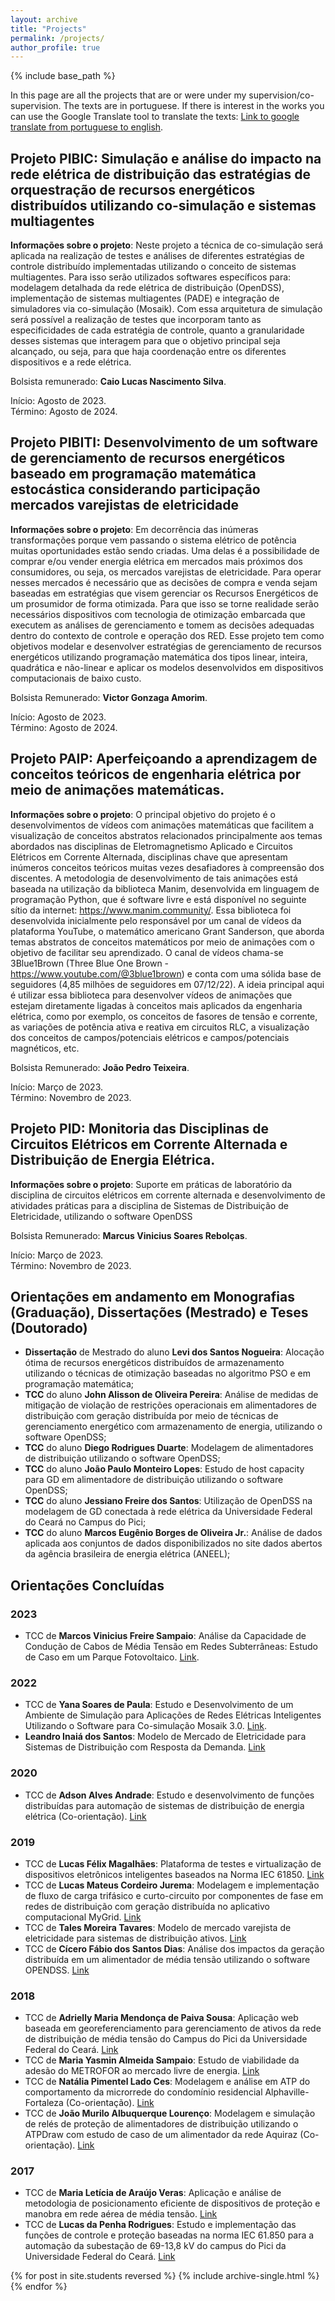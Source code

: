 ```yaml
---
layout: archive
title: "Projects"
permalink: /projects/
author_profile: true
---
```


{% include base_path %}

In this page are all the projects that are or were under my supervision/co-supervision. The texts are in portuguese. If there is interest in the works you can use the Google Translate tool to translate the texts: [Link to google translate from portuguese to english](https://translate.google.com.br/?hl=pt-BR).

## Projeto PIBIC: Simulação e análise do impacto na rede elétrica de distribuição das estratégias de orquestração de recursos energéticos distribuídos utilizando co-simulação e sistemas multiagentes

**Informações sobre o projeto**: Neste projeto a técnica de co-simulação será aplicada na realização de testes e análises de diferentes estratégias de controle distribuído implementadas utilizando o conceito de sistemas multiagentes. Para isso serão utilizados softwares específicos para: modelagem detalhada da rede elétrica de distribuição (OpenDSS), implementação de sistemas multiagentes (PADE) e integração de simuladores via co-simulação (Mosaik). Com essa arquitetura de simulação será possível a realização de testes que incorporam tanto as especificidades de cada estratégia de controle, quanto a granularidade desses sistemas que interagem para que o objetivo principal seja alcançado, ou seja, para que haja coordenação entre os diferentes dispositivos e a rede elétrica.

Bolsista remunerado: **Caio Lucas Nascimento Silva**.

Início: Agosto de 2023.<br>
Término: Agosto de 2024.

## Projeto PIBITI: Desenvolvimento de um software de gerenciamento de recursos energéticos baseado em programação matemática estocástica considerando participação mercados varejistas de eletricidade

**Informações sobre o projeto**: Em decorrência das inúmeras transformações porque vem passando o sistema elétrico de potência muitas oportunidades estão sendo criadas. Uma delas é a possibilidade de comprar e/ou vender energia elétrica em mercados mais próximos dos consumidores, ou seja, os mercados varejistas de eletricidade. Para operar nesses mercados é necessário que as decisões de compra e venda sejam baseadas em estratégias que visem gerenciar os Recursos Energéticos de um prosumidor de forma otimizada. Para que isso se torne realidade serão necessários dispositivos com tecnologia de otimização embarcada que executem as análises de gerenciamento e tomem as decisões adequadas dentro do contexto de controle e operação dos RED. Esse projeto tem como objetivos modelar e desenvolver estratégias de gerenciamento de recursos energéticos utilizando programação matemática dos tipos linear, inteira, quadrática e não-linear e aplicar os modelos desenvolvidos em dispositivos computacionais de baixo custo.

Bolsista Remunerado: **Victor Gonzaga Amorim**.

Início: Agosto de 2023.<br>
Término: Agosto de 2024.

## Projeto PAIP: Aperfeiçoando a aprendizagem de conceitos teóricos de engenharia elétrica por meio de animações matemáticas.

**Informações sobre o projeto**: O principal objetivo do projeto é o desenvolvimentos de vídeos com animações matemáticas que facilitem a visualização de conceitos abstratos relacionados principalmente aos temas abordados nas disciplinas de Eletromagnetismo Aplicado e Circuitos Elétricos em Corrente Alternada, disciplinas chave que apresentam inúmeros conceitos teóricos muitas vezes desafiadores à compreensão dos discentes. A metodologia de desenvolvimento de tais animações está baseada na utilização da biblioteca Manim, desenvolvida em linguagem de programação Python, que é software livre e está disponível no seguinte sítio da internet: https://www.manim.community/. Essa biblioteca foi desenvolvida inicialmente pelo responsável por um canal de vídeos da plataforma YouTube, o matemático americano Grant Sanderson, que aborda temas abstratos de conceitos matemáticos por meio de animações com o objetivo de facilitar seu aprendizado. O canal de vídeos chama-se 3Blue1Brown (Three Blue One Brown - https://www.youtube.com/@3blue1brown) e conta com uma sólida base de seguidores (4,85 milhões de seguidores em 07/12/22). A ideia principal aqui é utilizar essa biblioteca para desenvolver vídeos de animações que estejam diretamente ligadas à conceitos mais aplicados da engenharia elétrica, como por exemplo, os conceitos de fasores de tensão e corrente, as variações de potência ativa e reativa em circuitos RLC, a visualização dos conceitos de campos/potenciais elétricos e campos/potenciais magnéticos, etc.

Bolsista Remunerado: **João Pedro Teixeira**.

Início: Março de 2023.<br>
Término: Novembro de 2023.

## Projeto PID: Monitoria das Disciplinas de Circuitos Elétricos em Corrente Alternada e Distribuição de Energia Elétrica.

**Informações sobre o projeto**:  Suporte em práticas de laboratório da disciplina de circuitos elétricos em corrente alternada e desenvolvimento de atividades práticas para a disciplina de Sistemas de Distribuição de Eletricidade, utilizando o software OpenDSS 

Bolsista Remunerado: **Marcus Vinicius Soares Rebolças**.

Início: Março de 2023.<br>
Término: Novembro de 2023.

## Orientações em andamento em Monografias (Graduação), Dissertações (Mestrado) e Teses (Doutorado)

- **Dissertação** de Mestrado do aluno **Levi dos Santos Nogueira**: Alocação ótima de recursos energéticos distribuídos de armazenamento utilizando o técnicas de otimização baseadas no algoritmo PSO e em programação matemática;
- **TCC** do aluno **John Alisson de Oliveira Pereira**: Análise de medidas de mitigação de violação de restrições operacionais em alimentadores de distribuição com geração distribuída por meio de técnicas de gerenciamento energético com armazenamento de energia, utilizando o software OpenDSS;
- **TCC** do aluno **Diego Rodrigues Duarte**: Modelagem de alimentadores de distribuição utilizando o software OpenDSS;
- **TCC** do aluno **João Paulo Monteiro Lopes**: Estudo de host capacity para GD em alimentadore de distribuição utilizando o software OpenDSS;
- **TCC** do aluno **Jessiano Freire dos Santos**: Utilização de OpenDSS na modelagem de GD conectada à rede elétrica da Universidade Federal do Ceará no Campus do Pici;
- **TCC** do aluno **Marcos Eugênio Borges de Oliveira Jr.**: Análise de dados aplicada aos conjuntos de dados disponibilizados no site dados abertos da agência brasileira de energia elétrica (ANEEL);

## Orientações Concluídas

### 2023
- TCC de **Marcos Vinicius Freire Sampaio**: Análise da Capacidade de Condução de Cabos de Média Tensão em Redes Subterrâneas: Estudo de Caso em um Parque Fotovoltaico. [Link](https://repositorio.ufc.br).

### 2022
- TCC de **Yana Soares de Paula**: Estudo e Desenvolvimento de um Ambiente de Simulação para Aplicações de Redes Elétricas Inteligentes Utilizando o Software para Co-simulação Mosaik 3.0. [Link](https://repositorio.ufc.br).
- **Leandro Inaiá dos Santos**: Modelo de Mercado de Eletricidade para Sistemas de Distribuição com Resposta da Demanda. [Link](https://repositorio.ufc.br)

### 2020
- TCC de **Adson Alves Andrade**: Estudo e desenvolvimento de funções distribuídas para automação de sistemas de distribuição de energia elétrica (Co-orientação). [Link](http://www.repositorio.ufc.br/handle/riufc/56311)

### 2019
- TCC de **Lucas Félix Magalhães**: Plataforma de testes e virtualização de dispositivos eletrônicos inteligentes baseados na Norma IEC 61850. [Link](http://www.repositorio.ufc.br/handle/riufc/45269)
- TCC de **Lucas Mateus Cordeiro Jurema**: Modelagem e implementação de fluxo de carga trifásico e curto-circuito por componentes de fase em redes de distribuição com geração distribuída no aplicativo computacional MyGrid. [Link](http://www.repositorio.ufc.br/handle/riufc/45275)
- TCC de **Tales Moreira Tavares**: Modelo de mercado varejista de eletricidade para sistemas de distribuição ativos. [Link](http://www.repositorio.ufc.br/handle/riufc/45271)
- TCC de **Cícero Fábio dos Santos Dias**: Análise dos impactos da geração distribuída em um alimentador de média tensão utilizando o software OPENDSS. [Link](http://www.repositorio.ufc.br/handle/riufc/45185)

### 2018
- TCC de **Adrielly Maria Mendonça de Paiva Sousa**: Aplicação web baseada em georeferenciamento para gerenciamento de ativos da rede de distribuição de média tensão do Campus do Pici da Universidade Federal do Ceará. [Link](http://www.repositorio.ufc.br/handle/riufc/45041)
- TCC de **Maria Yasmin Almeida Sampaio**: Estudo de viabilidade da adesão do METROFOR ao mercado livre de energia. [Link]( http://www.repositorio.ufc.br/handle/riufc/35074)
- TCC de **Natália Pimentel Lado Ces**: Modelagem e análise em ATP do comportamento da microrrede do condomínio residencial Alphaville-Fortaleza (Co-orientação). [Link](http://www.repositorio.ufc.br/handle/riufc/35085)
- TCC de **João Murilo Albuquerque Lourenço**: Modelagem e simulação de relés de proteção de alimentadores de distribuição utilizando o ATPDraw com estudo de caso de um alimentador da rede Aquiraz (Co-orientação). [Link](http://www.repositorio.ufc.br/handle/riufc/45080)

### 2017
- TCC de **Maria Letícia de Araújo Veras**: Aplicação e análise de metodologia de posicionamento eficiente de dispositivos de proteção e manobra em rede aérea de média tensão. [Link](http://www.repositorio.ufc.br/handle/riufc/35020)
- TCC de **Lucas da Penha Rodrigues**: Estudo e implementação das funções de controle e proteção baseadas na norma IEC 61.850 para a automação da subestação de 69-13,8 kV do campus do Pici da Universidade Federal do Ceará. [Link](http://www.repositorio.ufc.br/handle/riufc/35008)

{% for post in site.students reversed %}
  {% include archive-single.html %}
{% endfor %}
